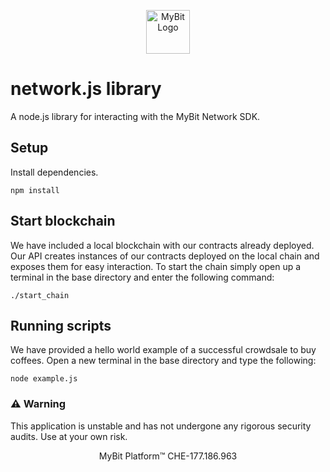 <p align="center">
  <a href="https://mybit.io/">
    <img alt="MyBit Logo" src="https://files.mybit.io/favicons/favicon-96x96.png" width="70">
  </a>
</p>



# network.js library
A node.js library for interacting with the MyBit Network SDK.

## Setup

Install dependencies.

`npm install`

## Start blockchain

We have included a local blockchain with our contracts already deployed. Our API creates instances of our contracts deployed on the local chain and exposes them for easy interaction. To start the chain simply open up a terminal in the base directory and enter the following command:

`./start_chain`

## Running scripts

We have provided a hello world example of a successful crowdsale to buy coffees. Open a new terminal in the base directory and type the following:

`node example.js`

### ⚠️ Warning
This application is unstable and has not undergone any rigorous security audits. Use at your own risk.


<p align="center">
MyBit Platform™ CHE-177.186.963<br/>
</p>
